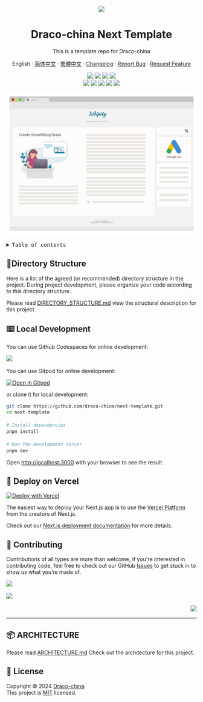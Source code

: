 <a name="readme-top"></a>

<div align="center">

<img width="160" src="https://avatars.githubusercontent.com/u/22271474?v=4">

<h1>Draco-china Next Template</h1>

This is a template repo for Draco-china

English
·
[简体中文](./README.zh-CN.md)
·
[繁體中文](./README.zh-TW.md)
·
[Changelog](./CHANGELOG.md)
·
[Report Bug][issues-link]
·
[Request Feature][issues-link]

<!-- SHIELD GROUP -->

[![][github-release-shield]][github-release-link]
[![][github-releasedate-shield]][github-releasedate-link]
[![][github-action-test-shield]][github-action-test-link]
[![][github-action-release-shield]][github-action-release-link]<br/>
[![][github-contributors-shield]][github-contributors-link]
[![][github-forks-shield]][github-forks-link]
[![][github-stars-shield]][github-stars-link]
[![][github-issues-shield]][github-issues-link]
[![][github-license-shield]][github-license-link]

![](https://github.com/othneildrew/Best-README-Template/raw/master/images/screenshot.png)

</div>

<details>
<summary><kbd>Table of contents</kbd></summary>

#### TOC

- [🌲Directory Structure](#directory-structure)
- [⌨️ Local Development](#️-local-development)
- [🚀 Deploy on Vercel](#-deploy-on-vercel)
- [🤝 Contributing](#-contributing)
- [📦 ARCHITECTURE](#-architecture)
- [📝 License](#-license)

####

</details>

## 🌲Directory Structure

Here is a list of the agreed (or recommended) directory structure in the project. During project development, please organize your code according to this directory structure.

Please read [DIRECTORY_STRUCTURE.md](./DIRECTORY_STRUCTURE.md) view the structural description for this project.

## ⌨️ Local Development

You can use Github Codespaces for online development:

[![][codespaces-shield]][codespaces-link]

You can use Gitpod for online development:

[![Open in Gitpod](https://gitpod.io/button/open-in-gitpod.svg)][gitpod-link]

or clone it for local development:

```bash
git clone https://github.com/draco-china/next-template.git
cd next-template

# Install dependencies
pnpm install

# Run the development server
pnpm dev
```

Open <http://localhost:3000> with your browser to see the result.

## 🚀 Deploy on Vercel

[![Deploy with Vercel](https://vercel.com/button)](https://vercel.com/new/clone?repository-url=https%3A%2F%2Fgithub.com%2Fdraco-china%2Fnext-template)

The easiest way to deploy your Next.js app is to use the
[Vercel Platform](https://vercel.com/new?utm_medium=default-template&filter=next.js&utm_source=create-next-app&utm_campaign=create-next-app-readme)
from the creators of Next.js.

Check out our
[Next.js deployment documentation](https://nextjs.org/docs/deployment)
for more details.

## 🤝 Contributing

Contributions of all types are more than welcome,
if you're interested in contributing code, feel free to check out our GitHub
[Issues][github-issues-link] to get stuck in to show us what you’re made of.

[![][pr-welcome-shield]][pr-welcome-link]

[![][contributors-contrib]][contributors-url]

<div align="right">

[![][back-to-top]](#readme-top)

</div>

---

## 📦 ARCHITECTURE

Please read [ARCHITECTURE.md](./ARCHITECTURE.md) Check out the architecture for this project.

## 📝 License

Copyright © 2024 [Draco-china][profile-link]. <br />
This project is [MIT](./LICENSE) licensed.

<!-- LINK GROUP -->

[back-to-top]: https://img.shields.io/badge/-BACK_TO_TOP-151515?style=flat-square
[codespaces-link]: https://codespaces.new/draco-china/next-template
[codespaces-shield]: https://github.com/codespaces/badge.svg
[contributors-contrib]: https://contrib.rocks/image?repo=draco-china/next-template
[contributors-url]: https://github.com/draco-china/next-template/graphs/contributors
[github-action-release-link]: https://github.com/draco-china/next-template/actions/workflows/release.yml
[github-action-release-shield]: https://img.shields.io/github/actions/workflow/status/draco-china/next-template/release.yml?label=release&labelColor=black&logo=githubactions&logoColor=white&style=flat-square
[github-action-test-link]: https://github.com/draco-china/next-template/actions/workflows/test.yml
[github-action-test-shield]: https://img.shields.io/github/actions/workflow/status/draco-china/next-template/test.yml?label=test&labelColor=black&logo=githubactions&logoColor=white&style=flat-square
[github-contributors-link]: https://github.com/draco-china/next-template/graphs/contributors
[github-contributors-shield]: https://img.shields.io/github/contributors/draco-china/next-template?color=c4f042&labelColor=black&style=flat-square
[github-forks-link]: https://github.com/draco-china/next-template/network/members
[github-forks-shield]: https://img.shields.io/github/forks/draco-china/next-template?color=8ae8ff&labelColor=black&style=flat-square
[github-issues-link]: https://github.com/draco-china/next-template/issues
[github-issues-shield]: https://img.shields.io/github/issues/draco-china/next-template?color=ff80eb&labelColor=black&style=flat-square
[github-license-link]: https://github.com/draco-china/next-template/blob/master/LICENSE
[github-license-shield]: https://img.shields.io/github/license/draco-china/next-template?color=white&labelColor=black&style=flat-square
[github-release-link]: https://github.com/draco-china/next-template/releases
[github-release-shield]: https://img.shields.io/github/v/release/draco-china/next-template?style=flat-square&sort=semver&logo=github
[github-releasedate-link]: https://github.com/draco-china/next-template/releases
[github-releasedate-shield]: https://img.shields.io/github/release-date/draco-china/next-template?labelColor=black&style=flat-square
[github-stars-link]: https://github.com/draco-china/next-template/network/stargazers
[github-stars-shield]: https://img.shields.io/github/stars/draco-china/next-template?color=ffcb47&labelColor=black&style=flat-square
[gitpod-link]: https://gitpod.io/#https://github.com/draco-china/next-template
[issues-link]: https://github.com/draco-china/next-template/issues/new/choose
[pr-welcome-link]: https://github.com/draco-china/next-template/pulls
[pr-welcome-shield]: https://img.shields.io/badge/🤯_pr_welcome-%E2%86%92-ffcb47?labelColor=black&style=for-the-badge
[profile-link]: https://github.com/draco-china
